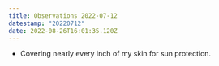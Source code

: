 ```yaml
---
title: Observations 2022-07-12
datestamp: "20220712"
date: 2022-08-26T16:01:35.120Z
---
```

- Covering nearly every inch of my skin for sun protection.